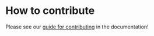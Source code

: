 # How to contribute

Please see our [guide for contributing](https://calliope.readthedocs.io/en/latest/contributing/) in the documentation!